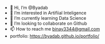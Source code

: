 - 👋 Hi, I’m @Byadab
- 👀 I’m interested in Artifiial Inteligence
- 🌱 I’m currently learning Data Science
- 💞️ I’m looking to collaborate on Github
- 📫 How to reach me binay3344@gmail.com
- portfolio: https://byadab.github.io/portfolio/

<!---
Byadab/Byadab is a ✨ special ✨ repository because its `README.md` (this file) appears on your GitHub profile.
You can click the Preview link to take a look at your changes.
--->
